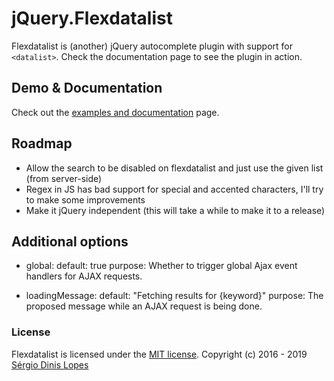 jQuery.Flexdatalist
======

Flexdatalist is (another) jQuery autocomplete plugin with support for <code>&lt;datalist&gt;</code>. Check the documentation page to see the plugin in action.

## Demo & Documentation ##

Check out the [examples and documentation](http://projects.sergiodinislopes.pt/flexdatalist/) page.

## Roadmap

- Allow the search to be disabled on flexdatalist and just use the given list (from server-side)
- Regex in JS has bad support for special and accented characters, I'll try to make some improvements
- Make it jQuery independent (this will take a while to make it to a release)

## Additional options

- global:
	default: true 
	purpose: Whether to trigger global Ajax event handlers for AJAX requests.
	
- loadingMessage: 
	default: "Fetching results for {keyword}"
	purpose: The proposed message while an AJAX request is being done.

### License
Flexdatalist is licensed under the [MIT license](http://opensource.org/licenses/MIT).
Copyright (c) 2016 - 2019 [Sérgio Dinis Lopes](http://github.com/sergiodlopes)
